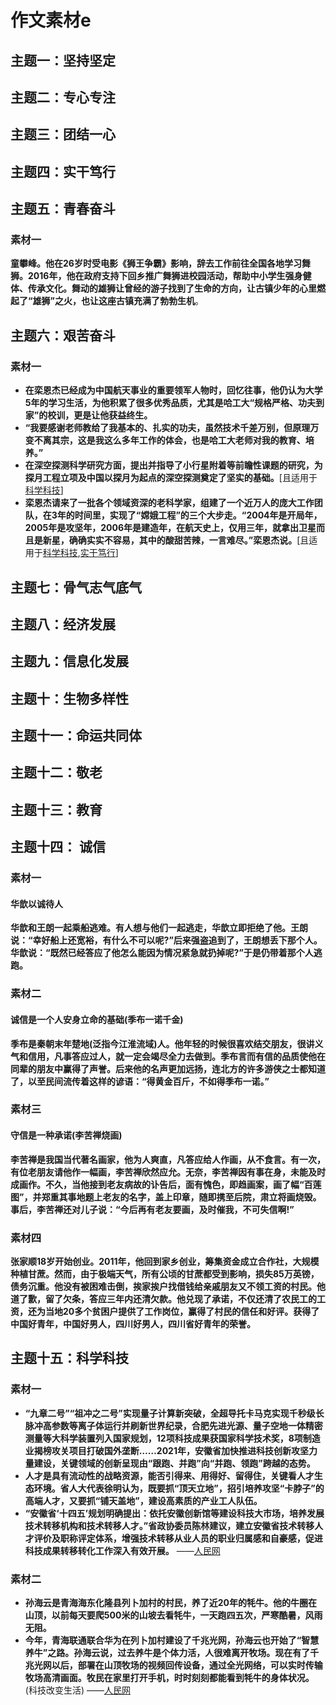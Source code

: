 # **作文素材**e

## 主题一：<span id = "坚持坚定">坚持坚定</span>

## 主题二：<span id = "专心专注">专心专注</span> 

## 主题三：<span id = "团结一心">团结一心</span>

## 主题四：<span id = "实干笃行">实干笃行</span>

## 主题五：<span id = "青春奋斗">青春奋斗</span>

### 素材一

**童攀峰。他在26岁时受电影《狮王争霸》影响，辞去工作前往全国各地学习舞狮。2016年，他在政府支持下回乡推广舞狮进校园活动，帮助中小学生强身健体、传承文化。舞动的雄狮让曾经的游子找到了生命的方向，让古镇少年的心里燃起了“雄狮”之火，也让这座古镇充满了勃勃生机**。

## 主题六：<span id = "艰苦奋斗">艰苦奋斗</span>

### 素材一

- **在栾恩杰已经成为中国航天事业的重要领军人物时，回忆往事，他仍认为大学5年的学习生活，为他积累了很多优秀品质，尤其是哈工大“规格严格、功夫到家”的校训，更是让他获益终生。**
- **“我要感谢老师教给了我基本的、扎实的功夫，虽然技术千差万别，但原理万变不离其宗，这是我这么多年工作的体会，也是哈工大老师对我的教育、培养。”**
- **在深空探测科学研究方面，提出并指导了小行星附着等前瞻性课题的研究，为探月工程立项及中国以探月为起点的深空探测奠定了坚实的基础。**[且适用于[科学科技](#科学科技)]
- **栾恩杰请来了一批各个领域资深的老科学家，组建了一个近万人的庞大工作团队，在3年的时间里，实现了“嫦娥工程”的三个大步走。“2004年是开局年，2005年是攻坚年，2006年是建造年，在航天史上，仅用三年，就拿出卫星而且是新星，确确实实不容易，其中的酸甜苦辣，一言难尽。”栾恩杰说。**[且适用于[科学科技](#科学科技),[实干笃行](#实干笃行)]

## 主题七：<span id = "骨气志气底气">骨气志气底气</span>

## 主题八：<span id = "经济发展">经济发展</span>

## 主题九：<span id = "信息化发展">信息化发展</span>

## 主题十：<span id = "生物多样性">生物多样性</span>

## 主题十一：<span id = "命运共同体">命运共同体</span>

## 主题十二：<span id = "敬老">敬老</span>

## 主题十三：<span id = "教育">教育</span>

## 主题十四： <span id = "诚信">诚信</span>

### **素材一**

#### 华歆以诚待人

**华歆和王朗一起乘船逃难。有人想与他们一起逃走，华歆立即拒绝了他。王朗说：“幸好船上还宽裕，有什么不可以呢?”后来强盗追到了，王朗想丢下那个人。 华歆说：“既然已经答应了他怎么能因为情况紧急就扔掉呢?”于是仍带着那个人逃跑。**

### **素材二**

#### 诚信是一个人安身立命的基础(季布一诺千金)

**季布是秦朝末年楚地(泛指今江淮流域)人。他年轻的时候很喜欢结交朋友，很讲义气和信用，凡事答应过人，就一定会竭尽全力去做到。季布言而有信的品质使他在同辈的朋友中赢得了声誉。后来他的名声更加远扬，连北方的许多游侠之士都知道了，以至民间流传着这样的谚语：“得黄金百斤，不如得季布一诺。”**

### 素材三

#### 守信是一种承诺(李苦禅烧画)

**李苦禅是我国当代著名画家，他为人爽直，凡答应给人作画，从不食言。有一次，有位老朋友请他作一幅画，李苦禅欣然应允。无奈，李苦禅因有事在身，未能及时成画作。不久，当他接到老友病故的讣告后，面有愧色，即趋画案，画了幅“百莲图”，并郑重其事地题上老友的名字，盖上印章，随即携至后院，肃立将画烧毁。事后，李苦禅还对儿子说：“今后再有老友要画，及时催我，不可失信啊!”**

### 素材四

**张家顺18岁开始创业。2011年，他回到家乡创业，筹集资金成立合作社，大规模种植甘蔗。然而，由于极端天气，所有公顷的甘蔗都受到影响，损失85万英镑，债务沉重。他没有被困难击倒，挨家挨户找借钱给亲戚朋友又不领工资的村民。他道了歉，留了欠条，答应三年内还清欠款。他兑现了承诺，不仅还清了农民工的工资，还为当地20多个贫困户提供了工作岗位，赢得了村民的信任和好评。获得了中国好青年，中国好男人，四川好男人，四川省好青年的荣誉。**

## 主题十五：<span id = "科学科技">科学科技</span>

### 素材一

-  **“九章二号”“祖冲之二号”实现量子计算新突破，全超导托卡马克实现千秒级长脉冲高参数等离子体运行并刷新世界纪录，合肥先进光源、量子空地一体精密测量等大科学装置列入国家规划，12项科技成果获国家科学技术奖，8项制造业揭榜攻关项目打破国外垄断……2021年，安徽省加快推进科技创新攻坚力量建设，关键领域的创新呈现由“跟跑、并跑”向“并跑、领跑”跨越的态势。**
- **人才是具有流动性的战略资源，能否引得来、用得好、留得住，关键看人才生态环境。省人大代表徐明认为，既要抓“顶天立地”，招引培养攻坚“卡脖子”的高端人才，又要抓“铺天盖地”，建设高素质的产业工人队伍。**
-  **“安徽省‘十四五’规划明确提出：依托安徽创新馆等建设科技大市场，培养发展技术转移机构和技术转移人才。”省政协委员陈林建议，建立安徽省技术转移人才评价及职称评定体系，增强技术转移从业人员的职业归属感和自豪感，促进科技成果转移转化工作深入有效开展。**    ——[人民网](http://ah.people.com.cn/n2/2022/0121/c358428-35105318.html)

### 素材二

- **孙海云是青海海东化隆县列卜加村的村民，养了近20年的牦牛。他的牛圈在山顶，以前每天要爬500米的山坡去看牦牛，一天跑四五次，严寒酷暑，风雨无阻。**
- **今年，青海联通联合华为在列卜加村建设了千兆光网，孙海云也开始了“智慧养牛”之路。孙海云说，过去养牛是个体力活，人很难离开牧场。现在有了千兆光网以后，部署在山顶牧场的视频回传设备，通过全光网络，可以实时传输牧场高清画面。牧民在家里打开手机，时时刻刻都能看到牦牛的身体状况。**(科技改变生活)   ——[人民网](http://finance.people.com.cn/n1/2021/0930/c1004-32243630.html)
